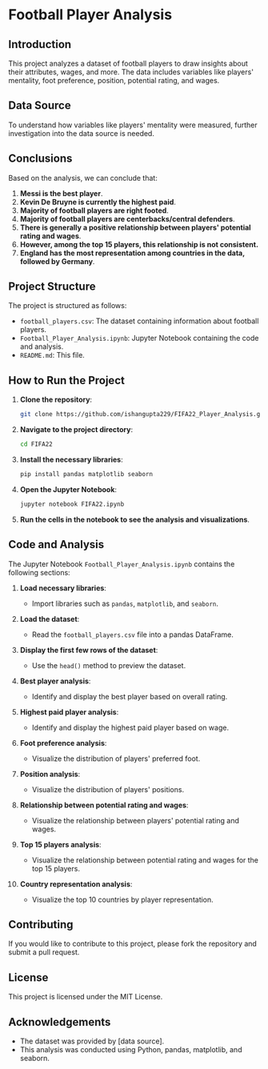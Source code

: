 # Football Player Analysis

## Introduction
This project analyzes a dataset of football players to draw insights about their attributes, wages, and more. The data includes variables like players' mentality, foot preference, position, potential rating, and wages.

## Data Source
To understand how variables like players' mentality were measured, further investigation into the data source is needed.

## Conclusions
Based on the analysis, we can conclude that:

1. **Messi is the best player**.
2. **Kevin De Bruyne is currently the highest paid**.
3. **Majority of football players are right footed**.
4. **Majority of football players are centerbacks/central defenders**.
5. **There is generally a positive relationship between players' potential rating and wages**.
6. **However, among the top 15 players, this relationship is not consistent.**
7. **England has the most representation among countries in the data, followed by Germany**.

## Project Structure
The project is structured as follows:

- `football_players.csv`: The dataset containing information about football players.
- `Football_Player_Analysis.ipynb`: Jupyter Notebook containing the code and analysis.
- `README.md`: This file.

## How to Run the Project
1. **Clone the repository**:
    ```bash
    git clone https://github.com/ishangupta229/FIFA22_Player_Analysis.git
    ```
2. **Navigate to the project directory**:
    ```bash
    cd FIFA22
    ```
3. **Install the necessary libraries**:
    ```bash
    pip install pandas matplotlib seaborn
    ```
4. **Open the Jupyter Notebook**:
    ```bash
    jupyter notebook FIFA22.ipynb
    ```
5. **Run the cells in the notebook to see the analysis and visualizations**.

## Code and Analysis
The Jupyter Notebook `Football_Player_Analysis.ipynb` contains the following sections:

1. **Load necessary libraries**:
    - Import libraries such as `pandas`, `matplotlib`, and `seaborn`.

2. **Load the dataset**:
    - Read the `football_players.csv` file into a pandas DataFrame.

3. **Display the first few rows of the dataset**:
    - Use the `head()` method to preview the dataset.

4. **Best player analysis**:
    - Identify and display the best player based on overall rating.

5. **Highest paid player analysis**:
    - Identify and display the highest paid player based on wage.

6. **Foot preference analysis**:
    - Visualize the distribution of players' preferred foot.

7. **Position analysis**:
    - Visualize the distribution of players' positions.

8. **Relationship between potential rating and wages**:
    - Visualize the relationship between players' potential rating and wages.

9. **Top 15 players analysis**:
    - Visualize the relationship between potential rating and wages for the top 15 players.

10. **Country representation analysis**:
    - Visualize the top 10 countries by player representation.

## Contributing
If you would like to contribute to this project, please fork the repository and submit a pull request.

## License
This project is licensed under the MIT License.

## Acknowledgements
- The dataset was provided by [data source].
- This analysis was conducted using Python, pandas, matplotlib, and seaborn.
